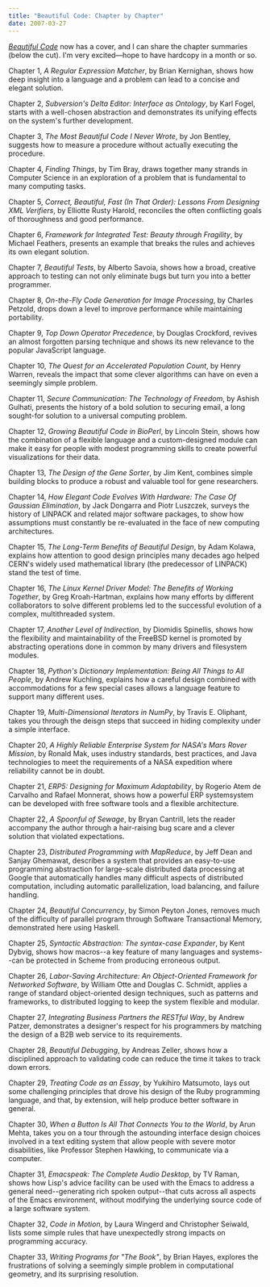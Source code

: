 ```yaml
---
title: "Beautiful Code: Chapter by Chapter"
date: 2007-03-27
---
```

<a href="http://www.oreilly.com/catalog/9780596510046/"><em>Beautiful Code</em></a> now has a cover, and I can share the chapter summaries (below the cut). I'm very excited—hope to have hardcopy in a month or so.

Chapter 1, <cite>A Regular Expression Matcher</cite>, by Brian Kernighan, shows how deep insight into a language and a problem can lead to a concise and elegant solution.

Chapter 2, <cite>Subversion's Delta Editor: Interface as Ontology</cite>, by Karl Fogel, starts with a well-chosen abstraction and demonstrates its unifying effects on the system's further development.

Chapter 3, <cite>The Most Beautiful Code I Never Wrote</cite>, by Jon Bentley, suggests how to measure a procedure without actually executing the procedure.

Chapter 4, <cite>Finding Things</cite>, by Tim Bray, draws together many strands in Computer Science in an exploration of a problem that is fundamental to many computing tasks.

Chapter 5, <cite>Correct, Beautiful, Fast (In That Order): Lessons From Designing XML Verifiers</cite>, by Elliotte Rusty Harold, reconciles the often conflicting goals of thoroughness and good performance.

Chapter 6, <cite>Framework for Integrated Test: Beauty through Fragility</cite>, by Michael Feathers, presents an example that breaks the rules and achieves its own elegant solution.

Chapter 7, <cite>Beautiful Tests</cite>, by Alberto Savoia, shows how a broad, creative approach to testing can not only eliminate bugs but turn you into a better programmer.

Chapter 8, <cite>On-the-Fly Code Generation for Image Processing</cite>, by Charles Petzold, drops down a level to improve performance while maintaining portability.

Chapter 9, <cite>Top Down Operator Precedence</cite>, by Douglas Crockford, revives an almost forgotten parsing technique and shows its new relevance to the popular JavaScript language.

Chapter 10, <cite>The Quest for an Accelerated Population Count</cite>, by Henry Warren, reveals the impact that some clever algorithms can have on even a seemingly simple problem.

Chapter 11, <cite>Secure Communication: The Technology of Freedom</cite>, by Ashish Gulhati, presents the history of a bold solution to securing email, a long sought-for solution to a universal computing problem.

Chapter 12, <cite>Growing Beautiful Code in BioPerl</cite>, by Lincoln Stein, shows how the combination of a flexible language and a custom-designed module can make it easy for people with modest programming skills to create powerful visualizations for their data.

Chapter 13, <cite>The Design of the Gene Sorter</cite>, by Jim Kent, combines simple building blocks to produce a robust and valuable tool for gene researchers.

Chapter 14, <cite>How Elegant Code Evolves With Hardware: The Case Of Gaussian Elimination</cite>, by Jack Dongarra and Piotr Luszczek, surveys the history of LINPACK and related major software packages, to show how assumptions must constantly be re-evaluated in the face of new computing architectures.

Chapter 15, <cite>The Long-Term Benefits of Beautiful Design</cite>, by Adam Kolawa, explains how attention to good design principles many decades ago helped CERN's widely used mathematical library (the predecessor of LINPACK) stand the test of time.

Chapter 16, <cite>The Linux Kernel Driver Model: The Benefits of Working Together</cite>, by Greg Kroah-Hartman, explains how many efforts by different collaborators to solve different problems led to the successful evolution of a complex, multithreaded system.

Chapter 17, <cite>Another Level of Indirection</cite>, by Diomidis Spinellis, shows how the flexibility and maintainability of the FreeBSD kernel is promoted by abstracting operations done in common by many drivers and filesystem modules.

Chapter 18, <cite>Python's Dictionary Implementation: Being All Things to All People</cite>, by Andrew Kuchling, explains how a careful design combined with accommodations for a few special cases allows a language feature to support many different uses.

Chapter 19, <cite>Multi-Dimensional Iterators in NumPy</cite>, by Travis E. Oliphant, takes you through the deisgn steps that succeed in hiding complexity under a simple interface.

Chapter 20, <cite>A Highly Reliable Enterprise System for NASA's Mars Rover Mission</cite>, by Ronald Mak, uses industry standards, best practices, and Java technologies to meet the requirements of a NASA expedition where reliability cannot be in doubt.

Chapter 21, <cite>ERP5: Designing for Maximum Adaptability</cite>, by Rogerio Atem de Carvalho and Rafael Monnerat, shows how a powerful ERP systemsystem can be developed with free software tools and a flexible architecture.

Chapter 22, <cite>A Spoonful of Sewage</cite>, by Bryan Cantrill, lets the reader accompany the author through a hair-raising bug scare and a clever solution that violated expectations.

Chapter 23, <cite>Distributed Programming with MapReduce</cite>, by Jeff Dean and Sanjay Ghemawat, describes a system that provides an easy-to-use programming abstraction for large-scale distributed data processing at Google that automatically handles many difficult aspects of distributed computation, including automatic parallelization, load balancing, and failure handling.

Chapter 24, <cite>Beautiful Concurrency</cite>, by Simon Peyton Jones, removes much of the difficulty of parallel program through Software Transactional Memory, demonstrated here using Haskell.

Chapter 25, <cite>Syntactic Abstraction: The syntax-case Expander</cite>, by Kent Dybvig, shows how macros--a key feature of many languages and systems--can be protected in Scheme from producing erroneous output.

Chapter 26, <cite>Labor-Saving Architecture: An Object-Oriented Framework for Networked Software</cite>, by William Otte and Douglas C. Schmidt, applies a range of standard object-oriented design techniques, such as patterns and frameworks, to distributed logging to keep the system flexible and modular.

Chapter 27, <cite>Integrating Business Partners the RESTful Way</cite>, by Andrew Patzer, demonstrates a designer's respect for his programmers by matching the design of a B2B web service to its requirements.

Chapter 28, <cite>Beautiful Debugging</cite>, by Andreas Zeller, shows how a disciplined approach to validating code can reduce the time it takes to track down errors.

Chapter 29, <cite>Treating Code as an Essay</cite>, by Yukihiro Matsumoto, lays out some challenging principles that drove his design of the Ruby programming language, and that, by extension, will help produce better software in general.

Chapter 30, <cite>When a Button Is All That Connects You to the World</cite>, by Arun Mehta, takes you on a tour through the astounding interface design choices involved in a text editing system that allow people with severe motor disabilities, like Professor Stephen Hawking, to communicate via a computer.

Chapter 31, <cite>Emacspeak: The Complete Audio Desktop</cite>, by TV Raman, shows how Lisp's advice facility can be used with the Emacs to address a general need--generating rich spoken output--that cuts across all aspects of the Emacs environment, without modifying the underlying source code of a large software system.

Chapter 32, <cite>Code in Motion</cite>, by Laura Wingerd and Christopher Seiwald, lists some simple rules that have unexpectedly strong impacts on programming accuracy.

Chapter 33, <cite>Writing Programs for "The Book"</cite>, by Brian Hayes, explores the frustrations of solving a seemingly simple problem in computational geometry, and its surprising resolution.
